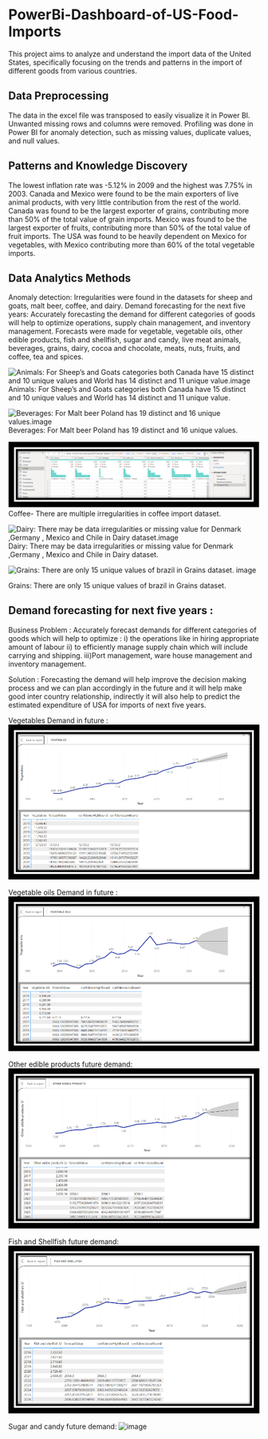 # PowerBi-Dashboard-of-US-Food-Imports
This project aims to analyze and understand the import data of the United States, specifically focusing on the trends and patterns in the import of different goods from various countries.

## Data Preprocessing
The data in the excel file was transposed to easily visualize it in Power BI.
Unwanted missing rows and columns were removed.
Profiling was done in Power BI for anomaly detection, such as missing values, duplicate values, and null values.

## Patterns and Knowledge Discovery
The lowest inflation rate was -5.12% in 2009 and the highest was 7.75% in 2003.
Canada and Mexico were found to be the main exporters of live animal products, with very little contribution from the rest of the world.
Canada was found to be the largest exporter of grains, contributing more than 50% of the total value of grain imports.
Mexico was found to be the largest exporter of fruits, contributing more than 50% of the total value of fruit imports.
The USA was found to be heavily dependent on Mexico for vegetables, with Mexico contributing more than 60% of the total vegetable imports.

## Data Analytics Methods
Anomaly detection: Irregularities were found in the datasets for sheep and goats, malt beer, coffee, and dairy.
Demand forecasting for the next five years: Accurately forecasting the demand for different categories of goods will help to optimize operations, supply chain management, and inventory management. Forecasts were made for vegetable, vegetable oils, other edible products, fish and shellfish, sugar and candy, live meat animals, beverages, grains, dairy, cocoa and chocolate, meats, nuts, fruits, and coffee, tea and spices.


![Animals: For Sheep’s and Goats categories both Canada have 15 distinct and 10 unique values and World has 14 distinct and 11 unique value.![image](https://user-images.githubusercontent.com/97775044/215146486-101d3195-4313-4c29-b88e-b8758d513911.png)
](https://github.com/megs1110/PowerBi-Dashboard-of-US-Food-Imports/blob/main/Picture1.png)
Animals: For Sheep’s and Goats categories both Canada have 15 distinct and 10 unique values and World has 14 distinct and 11 unique value.

![Beverages: For Malt beer Poland has 19 distinct and 16 unique values.![image](https://user-images.githubusercontent.com/97775044/215146893-2d79df91-5a1a-403a-b229-710bc2d566de.png)
](https://github.com/megs1110/PowerBi-Dashboard-of-US-Food-Imports/blob/main/Picture2.png)
Beverages: For Malt beer Poland has 19 distinct and 16 unique values.

![Coffee- There are multiple irregularities in coffee import dataset.](https://github.com/megs1110/PowerBi-Dashboard-of-US-Food-Imports/blob/39dd63774c32f4a61991403ff99765aa15418ac2/Picture3.png)
Coffee- There are multiple irregularities in coffee import dataset.

![Dairy: There may be data irregularities or missing value for Denmark ,Germany , Mexico and Chile in Dairy dataset.![image](https://user-images.githubusercontent.com/97775044/215148709-d326a5c3-12c5-46a5-9dac-5e09dc3c86e3.png)
](https://github.com/megs1110/PowerBi-Dashboard-of-US-Food-Imports/blob/39dd63774c32f4a61991403ff99765aa15418ac2/Picture4.png)
Dairy: There may be data irregularities or missing value for Denmark ,Germany , Mexico and Chile in Dairy dataset.

![
Grains: There are only 15 unique values of brazil in Grains dataset.
![image](https://user-images.githubusercontent.com/97775044/215148981-d7807232-3fe8-4aae-9ab9-5687280f8fb7.png)
](https://github.com/megs1110/PowerBi-Dashboard-of-US-Food-Imports/blob/39dd63774c32f4a61991403ff99765aa15418ac2/Picture5.png)

Grains: There are only 15 unique values of brazil in Grains dataset.




##	Demand forecasting for next five years :

Business Problem :
Accurately forecast demands for different categories of goods which will help to optimize :
i)	the operations like in hiring appropriate amount of labour 
ii)	to efficiently manage supply chain which will include carrying and shipping.
iii)Port management, ware house management and inventory management.

Solution :
Forecasting the demand will help improve the decision making process and we can plan accordingly in the future and it will help make good inter country relationship, indirectly it will also help to predict the estimated expenditure of USA for imports of next five years.

Vegetables Demand in future :
![Screenshot description](https://github.com/megs1110/PowerBi-Dashboard-of-US-Food-Imports/blob/39dd63774c32f4a61991403ff99765aa15418ac2/Picture6.png)


Vegetable oils Demand in future :
![Screenshot description](https://github.com/megs1110/PowerBi-Dashboard-of-US-Food-Imports/blob/39dd63774c32f4a61991403ff99765aa15418ac2/Picture7.png)


Other edible products future demand:
![Screenshot description](https://github.com/megs1110/PowerBi-Dashboard-of-US-Food-Imports/blob/39dd63774c32f4a61991403ff99765aa15418ac2/Picture8.png)

Fish and Shellfish future demand:
![Screenshot description](https://github.com/megs1110/PowerBi-Dashboard-of-US-Food-Imports/blob/39dd63774c32f4a61991403ff99765aa15418ac2/Picture9.png)

Sugar and candy future demand:
![image](https://user-images.githubusercontent.com/97775044/215175244-0a9895de-46bf-49fd-af55-ecaac55fc118.png)

